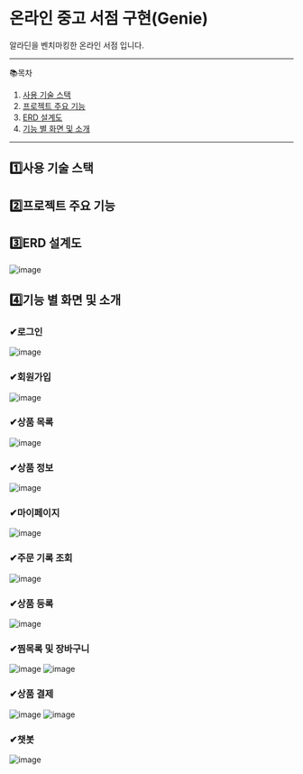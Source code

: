 # 온라인 중고 서점 구현(Genie)

알라딘을 벤치마킹한 온라인 서점 입니다.
* * *

📚목차
1. [사용 기술 스택](#사용-기술-스택)
2. [프로젝트 주요 기능](#2️⃣프로젝트-주요-기능)
3. [ERD 설계도](#3️⃣ERD-설계도)
4. [기능 별 화면 및 소개](#4️⃣기능-별-화면-및-소개)

* * *

## 1️⃣사용 기술 스택

## 2️⃣프로젝트 주요 기능   

## 3️⃣ERD 설계도
![image](https://github.com/Maksimssi/genie/assets/142511332/03f10079-b971-478a-9c3a-0e5dae596c4c)

## 4️⃣기능 별 화면 및 소개
### ✔로그인
![image](https://github.com/Maksimssi/genie/assets/142511332/0676c5e4-46b7-4616-ac17-246fb8c71a82)
### ✔회원가입
![image](https://github.com/Maksimssi/genie/assets/142511332/bd79100c-5572-4bf8-adee-f2dec2e6ed8d)
### ✔상품 목록
![image](https://github.com/Maksimssi/genie/assets/142511332/f7da13dc-a1f8-4655-9178-56ea87ecce56)
### ✔상품 정보
![image](https://github.com/Maksimssi/genie/assets/142511332/e73d3d80-19bc-4c58-b0e8-05ea4006f4e1)
### ✔마이페이지
![image](https://github.com/Maksimssi/genie/assets/142511332/eebdcd6c-f295-4bb5-8567-f69946c1bb0c)
### ✔주문 기록 조회
![image](https://github.com/Maksimssi/genie/assets/142511332/5b9b7e23-1341-4d87-b18a-302cbfee93f3)
### ✔상품 등록
![image](https://github.com/Maksimssi/genie/assets/142511332/d1cfb319-18da-47ca-89cb-c18581b30490)
### ✔찜목록 및 장바구니
![image](https://github.com/Maksimssi/genie/assets/142511332/11fac559-174e-4cf1-ba28-7569cdf0bb0a)
![image](https://github.com/Maksimssi/genie/assets/142511332/d83eaec7-e36c-491a-889f-3896223a140b)
### ✔상품 결제
![image](https://github.com/Maksimssi/genie/assets/142511332/2b88bde2-d759-414b-82b5-60550e7d21e5)
![image](https://github.com/Maksimssi/genie/assets/142511332/8f18050d-d290-480b-94f5-fc0ac5381e85)
### ✔챗봇
![image](https://github.com/Maksimssi/genie/assets/142511332/e95c7fbe-c09b-42b0-9b4a-bd8e51ae19a4)
